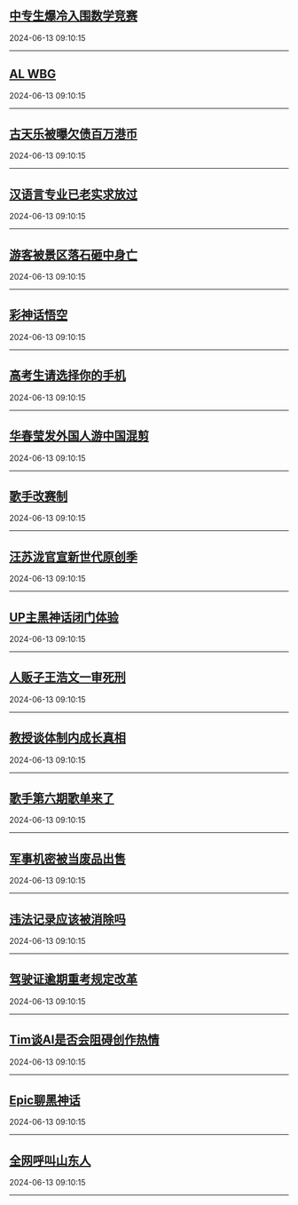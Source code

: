 ## [中专生爆冷入围数学竞赛](https://search.bilibili.com/all?vt=36849326&keyword=%E4%B8%AD%E4%B8%93%E7%94%9F%E7%88%86%E5%86%B7%E5%85%A5%E5%9B%B4%E6%95%B0%E5%AD%A6%E7%AB%9E%E8%B5%9B&order=click)

2024-06-13 09:10:15

---
## [AL WBG](https://search.bilibili.com/all?vt=36849326&keyword=AL+WBG&order=click)

2024-06-13 09:10:15

---
## [古天乐被曝欠债百万港币](https://search.bilibili.com/all?vt=36849326&keyword=%E5%8F%A4%E5%A4%A9%E4%B9%90%E8%A2%AB%E6%9B%9D%E6%AC%A0%E5%80%BA%E7%99%BE%E4%B8%87%E6%B8%AF%E5%B8%81&order=click)

2024-06-13 09:10:15

---
## [汉语言专业已老实求放过](https://search.bilibili.com/all?vt=36849326&keyword=%E6%B1%89%E8%AF%AD%E8%A8%80%E4%B8%93%E4%B8%9A%E5%B7%B2%E8%80%81%E5%AE%9E%E6%B1%82%E6%94%BE%E8%BF%87&order=click)

2024-06-13 09:10:15

---
## [游客被景区落石砸中身亡](https://search.bilibili.com/all?vt=36849326&keyword=%E6%B8%B8%E5%AE%A2%E8%A2%AB%E6%99%AF%E5%8C%BA%E8%90%BD%E7%9F%B3%E7%A0%B8%E4%B8%AD%E8%BA%AB%E4%BA%A1&order=click)

2024-06-13 09:10:15

---
## [彩神话悟空](https://search.bilibili.com/all?vt=36849326&keyword=%E5%BD%A9%E7%A5%9E%E8%AF%9D%E6%82%9F%E7%A9%BA&order=click)

2024-06-13 09:10:15

---
## [高考生请选择你的手机](https://search.bilibili.com/all?vt=36849326&keyword=%E9%AB%98%E8%80%83%E7%94%9F%E8%AF%B7%E9%80%89%E6%8B%A9%E4%BD%A0%E7%9A%84%E6%89%8B%E6%9C%BA&order=click)

2024-06-13 09:10:15

---
## [华春莹发外国人游中国混剪](https://search.bilibili.com/all?vt=36849326&keyword=%E5%8D%8E%E6%98%A5%E8%8E%B9%E5%8F%91%E5%A4%96%E5%9B%BD%E4%BA%BA%E6%B8%B8%E4%B8%AD%E5%9B%BD%E6%B7%B7%E5%89%AA&order=click)

2024-06-13 09:10:15

---
## [歌手改赛制](https://search.bilibili.com/all?vt=36849326&keyword=%E6%AD%8C%E6%89%8B%E6%94%B9%E8%B5%9B%E5%88%B6&order=click)

2024-06-13 09:10:15

---
## [汪苏泷官宣新世代原创季](https://search.bilibili.com/all?vt=36849326&keyword=%E6%B1%AA%E8%8B%8F%E6%B3%B7%E5%AE%98%E5%AE%A3%E6%96%B0%E4%B8%96%E4%BB%A3%E5%8E%9F%E5%88%9B%E5%AD%A3&order=click)

2024-06-13 09:10:15

---
## [UP主黑神话闭门体验](https://search.bilibili.com/all?vt=36849326&keyword=UP%E4%B8%BB%E9%BB%91%E7%A5%9E%E8%AF%9D%E9%97%AD%E9%97%A8%E4%BD%93%E9%AA%8C&order=click)

2024-06-13 09:10:15

---
## [人贩子王浩文一审死刑](https://search.bilibili.com/all?vt=36849326&keyword=%E4%BA%BA%E8%B4%A9%E5%AD%90%E7%8E%8B%E6%B5%A9%E6%96%87%E4%B8%80%E5%AE%A1%E6%AD%BB%E5%88%91&order=click)

2024-06-13 09:10:15

---
## [教授谈体制内成长真相](https://search.bilibili.com/all?vt=36849326&keyword=%E6%95%99%E6%8E%88%E8%B0%88%E4%BD%93%E5%88%B6%E5%86%85%E6%88%90%E9%95%BF%E7%9C%9F%E7%9B%B8&order=click)

2024-06-13 09:10:15

---
## [歌手第六期歌单来了](https://search.bilibili.com/all?vt=36849326&keyword=%E6%AD%8C%E6%89%8B%E7%AC%AC%E5%85%AD%E6%9C%9F%E6%AD%8C%E5%8D%95%E6%9D%A5%E4%BA%86&order=click)

2024-06-13 09:10:15

---
## [军事机密被当废品出售](https://search.bilibili.com/all?vt=36849326&keyword=%E5%86%9B%E4%BA%8B%E6%9C%BA%E5%AF%86%E8%A2%AB%E5%BD%93%E5%BA%9F%E5%93%81%E5%87%BA%E5%94%AE&order=click)

2024-06-13 09:10:15

---
## [违法记录应该被消除吗](https://search.bilibili.com/all?vt=36849326&keyword=%E8%BF%9D%E6%B3%95%E8%AE%B0%E5%BD%95%E5%BA%94%E8%AF%A5%E8%A2%AB%E6%B6%88%E9%99%A4%E5%90%97&order=click)

2024-06-13 09:10:15

---
## [驾驶证逾期重考规定改革](https://search.bilibili.com/all?vt=36849326&keyword=%E9%A9%BE%E9%A9%B6%E8%AF%81%E9%80%BE%E6%9C%9F%E9%87%8D%E8%80%83%E8%A7%84%E5%AE%9A%E6%94%B9%E9%9D%A9&order=click)

2024-06-13 09:10:15

---
## [Tim谈AI是否会阻碍创作热情](https://search.bilibili.com/all?vt=36849326&keyword=Tim%E8%B0%88AI%E6%98%AF%E5%90%A6%E4%BC%9A%E9%98%BB%E7%A2%8D%E5%88%9B%E4%BD%9C%E7%83%AD%E6%83%85&order=click)

2024-06-13 09:10:15

---
## [Epic聊黑神话](https://search.bilibili.com/all?vt=36849326&keyword=Epic%E8%81%8A%E9%BB%91%E7%A5%9E%E8%AF%9D&order=click)

2024-06-13 09:10:15

---
## [全网呼叫山东人](https://search.bilibili.com/all?vt=36849326&keyword=%E5%85%A8%E7%BD%91%E5%91%BC%E5%8F%AB%E5%B1%B1%E4%B8%9C%E4%BA%BA&order=click)

2024-06-13 09:10:15

---
